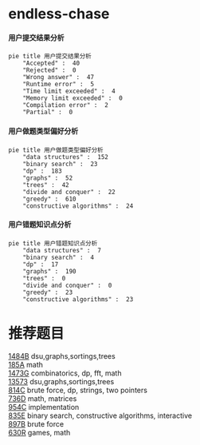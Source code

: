 # endless-chase

<!-- tabs:start -->



#### **用户提交结果分析**

```mermaid
pie title 用户提交结果分析
    "Accepted" :  40
    "Rejected" :  0
    "Wrong answer" :  47
    "Runtime error" :  5
    "Time limit exceeded" :  4
    "Memory limit exceeded" :  0
    "Compilation error" :  2
    "Partial" :  0
```

#### **用户做题类型偏好分析**

```mermaid
pie title 用户做题类型偏好分析
    "data structures" :  152
    "binary search" :  23
    "dp" :  183
    "graphs" :  52
    "trees" :  42
    "divide and conquer" :  22
    "greedy" :  610
    "constructive algorithms" :  24
```
#### **用户错题知识点分析**

```mermaid
pie title 用户错题知识点分析
    "data structures" :  7
    "binary search" :  4
    "dp" :  17
    "graphs" :  190
    "trees" :  0
    "divide and conquer" :  0
    "greedy" :  23
    "constructive algorithms" :  23
```



<!-- tabs:end -->
# 推荐题目
[1484B](https://codeforces.com/contest/1484/problem/B)		dsu,graphs,sortings,trees		  
[185A](https://codeforces.com/contest/185/problem/A)		math		  
[1473G](https://codeforces.com/contest/1473/problem/G)		combinatorics,
                        dp,
                        fft,
                        math		  
[13573](https://codeforces.com/contest/1357/problem/3)		dsu,graphs,sortings,trees		  
[814C](https://codeforces.com/contest/814/problem/C)		brute force,
                        dp,
                        strings,
                        two pointers		  
[736D](https://codeforces.com/contest/736/problem/D)		math,
                        matrices		  
[954C](https://codeforces.com/contest/954/problem/C)		implementation		  
[835E](https://codeforces.com/contest/835/problem/E)		binary search,
                        constructive algorithms,
                        interactive		  
[897B](https://codeforces.com/contest/897/problem/B)		brute force		  
[630R](https://codeforces.com/contest/630/problem/R)		games,
                        math		  
